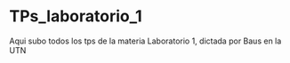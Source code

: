 # TPs_laboratorio_1
Aqui subo todos los tps de la materia Laboratorio 1, dictada por Baus en la UTN
